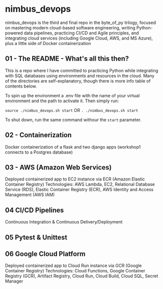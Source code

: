 # nimbus_devops

nimbus_devops is the third and final repo in the byte_of_py trilogy, focused on mastering modern cloud-based software engineering, writing Python-powered data pipelines, practicing CI/CD and Agile principles, and integrating cloud services (including Google Cloud, AWS, and MS Azure), plus a little side of Docker containerization

## 01 - The README - What's all this then?

This is a repo where I have committed to practicing Python while integrating with SQL databases using environments and resources in the cloud. Many of the directories are self-explanatory, though there is more info table of contents below.

To spin up the environment a .env file with the name of your virtual environment and the path to activate it. Then simply run:

`source ./nimbus_devops.sh start`
OR
`. ./nimbus_devops.sh start`

To shut down, run the same command withour the `start` parameter.

## 02 - Containerization

Docker containerization of a flask and two django apps (workshop1 connects to a Postgres database)

## 03 - AWS (Amazon Web Services)

Deployed containerized app to EC2 instance via ECR (Amazon Elastic Container Registry)
Technologies: AWS Lambda, EC2, Relational Database Service (RDS), Elastic Container Registry (ECR),
AWS Identity and Access Management (AWS IAM)

## 04 CI/CD Pipelines

Continuous Integration & Continuous Delivery/Deployment

## 05 Pytest & Unittest

## 06 Google Cloud Platform

Deployed containerized app to Cloud Run instance via GCR (Google Container Registry)
Technologies: Cloud Functions, Google Container Registry (GCR), Artifact Registry, Cloud Run, Cloud Build, Cloud SQL, Secret Manager
